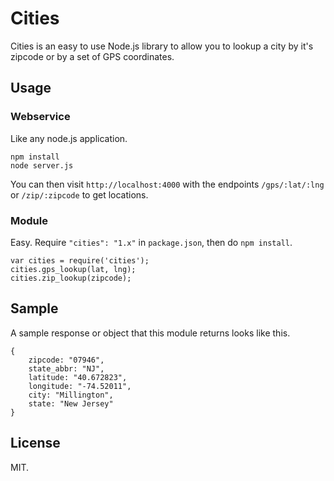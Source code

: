 # Cities

Cities is an easy to use Node.js library to allow you to lookup a city by it's zipcode or by a set of GPS coordinates.

## Usage

### Webservice

Like any node.js application.

    npm install
    node server.js

You can then visit `http://localhost:4000` with the endpoints `/gps/:lat/:lng` or `/zip/:zipcode` to get locations.

### Module

Easy. Require `"cities": "1.x"` in `package.json`, then do `npm install`.

    var cities = require('cities');
    cities.gps_lookup(lat, lng);
    cities.zip_lookup(zipcode);

## Sample

A sample response or object that this module returns looks like this.

    {
        zipcode: "07946",
        state_abbr: "NJ",
        latitude: "40.672823",
        longitude: "-74.52011",
        city: "Millington",
        state: "New Jersey"
    }

## License

MIT.
